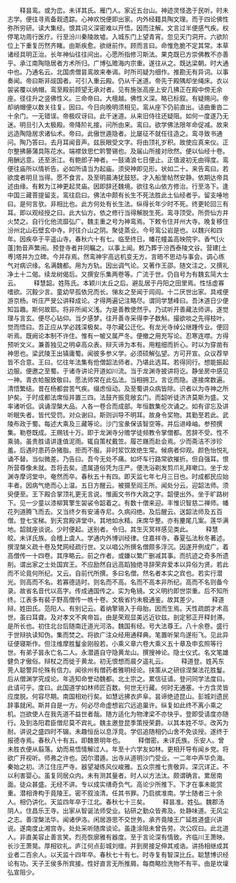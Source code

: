 <!-- { "loadSidebar": true } -->
　　释昙鸾。或为峦。未详其氏。雁门人。家近五台山。神迹灵怪逸于民听。时未志学。便往寻焉备觌遗踪。心神欢悦便即出家。内外经籍具陶文理。而于四论佛性弥所穷研。读大集经。恨其词义深密难以开悟。因而注解。文言过半便感气疾。权停笔功周行医疗。行至汾川秦陵故墟。入城东门上望青宵。忽见天门洞开。六欲阶位上下重复历然齐睹。由斯疾愈。欲继前作。顾而言曰。命惟危脆不定其常。本草诸经具明正治。长年神仙往往间出。心愿所指修习斯法。果克既已方崇佛教不亦善乎。承江南陶隐居者方术所归。广博弘赡海内宗重。遂往从之。既达梁朝。时大通中也。乃通名云。北国虏僧昙鸾故来奉谒。时所司疑为细作。推勘无有异词。以事奏闻。帝曰斯非觇国者。可引入重云殿。仍从千迷道。帝先于殿隅却坐绳床。衣以袈裟覆以纳帽。鸾至殿前顾望无承对者。见有施张高座上安几拂正在殿中傍无余座。径往升之竖佛性义。三命帝曰。大檀越。佛性义深。略已标叙。有疑赐问。帝却纳帽便以数关往复。因曰。今日向晚明须相见。鸾从座下仍前直出。诘曲重沓二十余门。一无错误。帝极叹讶曰。此千迷道。从来旧侍往还疑阻。如何一度遂乃无迷。明旦引入太极殿。帝降阶礼接。问所由来。鸾曰。欲学佛法限年命促减。故来远造陶隐居求诸仙术。帝曰。此傲世遁隐者。比屡征不就任往造之。鸾寻致书通问。陶乃答曰。去月耳闻音声。兹辰眼受文字。将由顶礼岁积。故使应真来仪。正尔整拂藤蒲具陈花水。端襟敛思伫耹警锡也。及届山所接对欣然。便以仙经十卷。用酬远意。还至浙江。有鲍郎子神者。一鼓涌浪七日便止。正值波初无由得度。鸾便往庙所以情祈告。必如所请当为起庙。须臾神即见形。状如二十。来告鸾曰。若欲度者明旦当得。愿不食言。及至明晨涛犹鼓怒。才入船里帖然安静。依期达帝具述由缘。有敕为江神更起灵庙。因即辞还魏境。欲往名山依方修治。行至洛下。逢中国三藏菩提留支。鸾往启曰。佛法中颇有长生不死法胜此土仙经者乎。留支唾地曰。是何言欤。非相比也。此方何处有长生法。纵得长年少时不死。终更轮回三有耳。即以观经授之曰。此大仙方。依之修行当得解脱生死。鸾寻顶受。所赍仙方并火焚之。自行化他流靡弘广。魏主重之号为神鸾焉。下敕令住并州大寺。晚复移住汾州北山石壁玄中寺。时往介山之阴。聚徒蒸业。今号鸾公岩是也。以魏兴和四年。因疾卒于平遥山寺。春秋六十有七。临至终日。幡花幢盖高映院宇。香气[火　　蓬]勃音声繁闹。预登寺者并同瞩之。以事上闻。敕乃葬于汾西泰陵文谷。营建[土　　尃]塔并为立碑。今并存焉。然鸾神宇高远机变无方。言晤不思动与事会。调心练气对病识缘。名满魏都。用为方轨。因出调气论。又著作王邵。随文注之。又撰礼净土十二偈。续龙树偈后。又撰安乐集两卷等。广流于世。仍自号为有魏玄简大士云。
　　释慧韶。姓陈氏。本颖川太丘之后。避乱居于丹阳之田里焉。性恬虚寡嗜欲。沉毅少言。童幼早孤依兄而长。悌友之至闻于闾阎。十二厌世出家。具戒便游京杨。听庄严旻公讲释成论。才得两遍记注略尽。谓同学慧峰曰。吾沐道日少便知旨趣。斯何故耶。将非所闻义浅。为是善教使然乎。乃试听开善藏法师讲。遂觉理与言玄。便尽心钻仰。当夕感梦。往开善寺采得李子数斛。撮欲啖之先得枝叶。觉而悟曰。吾正应从学必践深极矣。寻尔藏公迁化。有龙光寺绰公继踵传业。便回听焉。既阙论本制不许住。惟有一帔又属严冬。便撤之用充写论。忍寒连噤。方得预听文义。兼善独见之明卓高众表。辩灭谛为本有。用粗细而折心。时以为穿凿有神思也。梁武陵王出镇庸蜀。闻彼多参义学。必须硕解弘望。方可开宣。众议荐举皆不合意。王曰。忆往年法集有伧僧韶法师者。乃堪此选耳。若得同行。想能振起边服。便邀之至蜀。于诸寺讲论开道如川流。当于龙渊寺披讲将讫。静坐房中感见一神。青衣帢服致敬曰。愿法师常在此弘法。当相拥卫。言讫而隐。遂接席数遍。清悟繁结。昔在杨都尝苦气疾。缀虑恒动。及至蜀讲众病皆除。识者以为寺神之所护矣。于时成都法席恒并置三四。法鼓齐振竞敞玄门。而韶听徒济济莫斯为盛。又率诸听侣。讽诵涅槃大品。人各一卷合而成部。年恒数集伦次诵之。如有谬忘及讲听眠失者。皆代受罚。对众谢曰。斯则训导不明耳。故身令奖物。其勤至若此。武陵布政于蜀。每述大乘及三藏等论。沙门宝彖保该智空等。并后进峰岫。参预撰集。勒卷既成。王赐钱十万。即于龙渊寺分赡学徒频教令掌僧都。苦辞不受。性不乘骑。虽贵胜请讲逢值泥雨。辄自策杖戴笠。履芒屩而赴会焉。少而斋洁不涉珍羞。后遇时患药杂猪脂。拒而不服。非时浆饮故绝生常。候病者仰观。颜色怡悦礼诵不替。当似微差。乃告曰。吾今无处不痛。如坏车行路常欲摧折。但自强耳。恨所营尊像未就。吾将去矣。遗属道俗凭为庄严。便洗浴剃发剪爪礼拜嗽口。坐于龙渊寺摩诃堂中。奄然而卒。春秋五十有四。即天监七年七月三日也。时成都民应始丰者。因病气绝而心上温。五日方醒云。被摄至阎王所。闻处分云。迎韶法师。须臾便至。王下殿合掌顶礼更无言说。惟画文书作大政之字。韶便出外。坐于旷路树下。见一少童以漆柳箕擎生袈裟令韶着之。有数十僧来迎。丰惟识智慈二禅师。幡花列道腾飞而去。又当终夕有安浦寺尼。久病闷绝。及后醒云。送韶法师及五百僧。登七宝梯。到天宫殿讲堂中。其地如水精。床席华整。亦有麈尾几案。莲华满地。韶就座谈说。少时便起。送别者。令归。其生灭冥祥感见类此。
　　释慧皎。未详氏族。会稽上虞人。学通内外博训经律。住嘉祥寺。春夏弘法秋冬著述。撰涅槃义疏十卷及梵网经疏行世。又以唱公所撰名僧颇多浮沉。因遂开例成广。着高僧传一十四卷。其序略云。前之作者。或嫌以繁广删减其事。而抗迹之奇多所遗削。谓出家之士处国宾王。不应励然自远高蹈独绝寻辞荣弃爱本以异俗为贤。若此而不论竟何所纪。又云。自前代所撰。多曰名僧。然名者本实之宾也。若实行潜光。则高而不名。若寡德适时。则名而不高。名而不高本非所纪。高而不名则备今录。故省名音代以高字。传成通国传之。实为龟镜。文义明约即世崇重。后不知所终。江表多有裴子野高僧传一帙十卷。文极省约未极通鉴。故其差少。
　　释道辩。姓田氏。范阳人。有别记云。着纳擎锡入于母胎。因而生焉。天性疏朗才术高世。虽曰耳聋。及对孝文不爽帝旨。由是荣观显美远近钦兹。剖定邪正开释封滞。是所长也。初住北台后随南迁道光河洛。魏国有经。号大法尊王。八十余卷。盛行于世辩执读知伪。集而焚之。将欲广注众经用通释典。笔置听架鸟遂衔飞。见此异征便寝斯作。但注维摩胜鬘金刚般若。小乘义章六卷大乘义五十章及申玄照等行世。有弟子昙永亡名二人。永潜遁自守隐黄龙山。撰搜神论。隐士仪式。名文笔雄健负才傲俗。辩杖之而徙于黄龙。初无恨想而晨夕遥礼云。
　　释道登。姓芮东莞人聪警异伦殊有信力。闻徐州有僧药者雅明经论。挟策从之研综涅槃法花胜鬘。后从僧渊学究成论。年造知命誉动魏都。北土宗之。累信征请。登问同学法度曰。此请可乎。度曰。此国道学如林师匠百数。何世无行藏。何时无通塞。十方含灵皆应度脱。何容尽期。南国相劝行矣。如慧远拂衣庐阜。昙谛绝迹昆山。彭城刘遗民辞事就闲。斯并自是一方。何必尽命虚想岩穴远追巢许。纵复如此终不离小乘之机。岂欲使人在我先道不益世者哉。随方适化为物津梁不亦快乎。登即受请度亦随行。及到洛阳君臣僧尼莫不宾礼。魏主邀登昆季策授荣爵。以其本姓不华。改芮为耐。讲说之盛四时不辍。未趣恒岳以息浮竞。学侣追随相仍山舍不免谈授。遂终于报德寺焉。春秋八十有五。即魏景明年也。
　　释僧密。未详氏族。乐安人。曾未胜衣便从翦落。幼而易悟情解过人。年至十六学友如林。更相开导有闻乡党。将欲广开视听。师弗之许也。因尔潜遁。出寺从道明沙门受业。一二年中声华负海。秦始之初。济江住庄严寺。器望凝练风仪峻雅。五众宗推七贵敬异。深沉详正。不以利害婴心。虽复同居众内。未有测其量者。时人以方法汰。颇谓确言。累居南面。徒众甚盛。无经不讲。专以成实缮奇负气。高论少所推下。下才在事未能赏重。潜相谗构于竟陵王。密不叙浊清。任其书罪。乃启摈准南。学士随者三十余人。相仍讲化。天监四年卒于江北。春秋七十三矣。
　　释昙准。姓弘。魏郡汤阴人。住昌乐王寺。出家从智诞法师受业。钻研之勤众皆弗及。处静味道。无风尘之志。善涅槃法华。闻诸伊洛。闲居游思不交世务。承齐竟陵王广延胜道盛兴讲说。遂南度止湘宫寺。处处采听随席谈论。虽逢涂阻未曾告劳。次公叹曰。此北道人。非直美容止善言笑。烈亮恢廓雅有器度。至于言论深有情致。齐临川王萧映。长沙王萧晃。厚相钦礼。庐江何点彭城刘缯。并到房接足伸其戒诰。讲扬相继成其业者二百余人。以天监十四年卒。春秋七十有七。时寺复有智深比丘。聪慧博识经论有功。天子王侯多所宾接。性好直言无所推屑。每商略捡洗物不有平。由是坎壈弘宣阻少。
